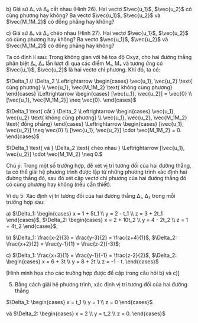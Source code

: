 b) Giả sử Δ₁ và Δ₂ cắt nhau (Hình 26). Hai vectơ $\vec{u_1}$, $\vec{u_2}$ có cùng phương hay không? Ba vectơ $\vec{u_1}$, $\vec{u_2}$ và $\vec{M_1M_2}$ có đồng phẳng hay không?

c) Giả sử Δ₁ và Δ₂ chéo nhau (Hình 27). Hai vectơ $\vec{u_1}$, $\vec{u_2}$ có cùng phương hay không? Ba vectơ $\vec{u_1}$, $\vec{u_2}$ và $\vec{M_1M_2}$ có đồng phẳng hay không?

Ta có định lí sau:
Trong không gian với hệ tọa độ Oxyz, cho hai đường thẳng phân biệt Δ₁, Δ₂ lần lượt đi qua các điểm M₁, M₂ và tương ứng có $\vec{u_1}$, $\vec{u_2}$ là hai vectơ chỉ phương. Khi đó, ta có:

$\Delta_1 // \Delta_2 \Leftrightarrow \begin{cases} \vec{u_1}, \vec{u_2} \text{ cùng phương} \\ \vec{u_1}, \vec{M_1M_2} \text{ không cùng phương} \end{cases} \Leftrightarrow \begin{cases} [\vec{u_1}, \vec{u_2}] = \vec{0} \\ [\vec{u_1}, \vec{M_1M_2}] \neq \vec{0}. \end{cases}$

$\Delta_1 \text{ cắt } \Delta_2 \Leftrightarrow \begin{cases} \vec{u_1}, \vec{u_2} \text{ không cùng phương} \\ \vec{u_1}, \vec{u_2}, \vec{M_1M_2} \text{ đồng phẳng} \end{cases} \Leftrightarrow \begin{cases} [\vec{u_1}, \vec{u_2}] \neq \vec{0} \\ [\vec{u_1}, \vec{u_2}] \cdot \vec{M_1M_2} = 0. \end{cases}$

$\Delta_1 \text{ và } \Delta_2 \text{ chéo nhau } \Leftrightarrow [\vec{u_1}, \vec{u_2}] \cdot \vec{M_1M_2} \neq 0.$

Chú ý: Trong một số trường hợp, để xét vị trí tương đối của hai đường thẳng, ta có thể giải hệ phương trình được lập từ những phương trình xác định hai đường thẳng đó, sau đó xét cặp vectơ chỉ phương của hai đường thẳng đó có cùng phương hay không (nếu cần thiết).

Ví dụ 5: Xác định vị trí tương đối của hai đường thẳng Δ₁, Δ₂ trong mỗi trường hợp sau:

a) $\Delta_1: \begin{cases} x = 1 + 5t_1 \\ y = 2 - t_1 \\ z = 3 + 2t_1 \end{cases}$, $\Delta_2: \begin{cases} x = 2 + 10t_2 \\ y = 4 - 2t_2 \\ z = 1 + 4t_2 \end{cases}$;

b) $\Delta_1: \frac{x-2}{3} = \frac{y-3}{2} = \frac{z+4}{1}$, $\Delta_2: \frac{x+2}{2} = \frac{y-1}{1} = \frac{z-2}{-3}$;

c) $\Delta_1: \frac{x+3}{1} = \frac{y-1}{-1} = \frac{z-2}{2}$, $\Delta_2: \begin{cases} x = 6 + 3t \\ y = 8 + 2t \\ z = -1 - t. \end{cases}$

[Hình minh họa cho các trường hợp được đề cập trong câu hỏi b) và c)]

5. Bằng cách giải hệ phương trình, xác định vị trí tương đối của hai đường thẳng

$\Delta_1: \begin{cases} x = t_1 \\ y = 1 \\ z = 0 \end{cases}$

và $\Delta_2: \begin{cases} x = 2 \\ y = t_2 \\ z = 0. \end{cases}$